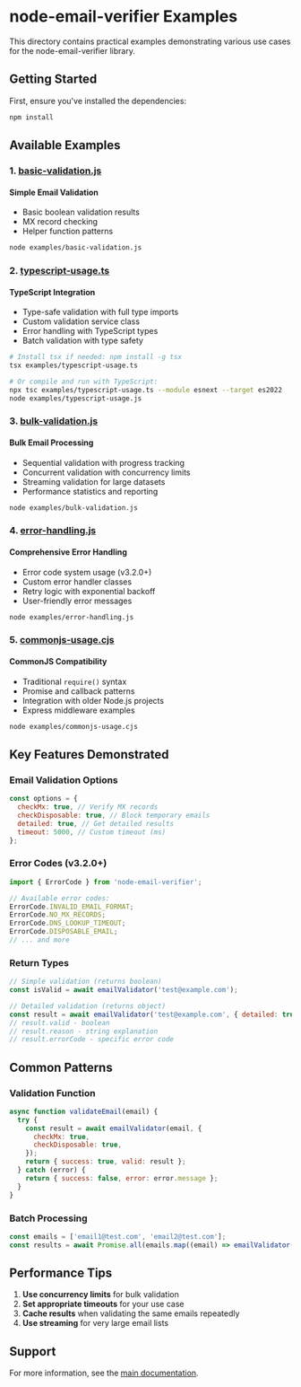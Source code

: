 # node-email-verifier Examples

This directory contains practical examples demonstrating various use cases for the
node-email-verifier library.

## Getting Started

First, ensure you've installed the dependencies:

```bash
npm install
```

## Available Examples

### 1. [basic-validation.js](./basic-validation.js)

#### Simple Email Validation

- Basic boolean validation results
- MX record checking
- Helper function patterns

```bash
node examples/basic-validation.js
```

### 2. [typescript-usage.ts](./typescript-usage.ts)

#### TypeScript Integration

- Type-safe validation with full type imports
- Custom validation service class
- Error handling with TypeScript types
- Batch validation with type safety

```bash
# Install tsx if needed: npm install -g tsx
tsx examples/typescript-usage.ts

# Or compile and run with TypeScript:
npx tsc examples/typescript-usage.ts --module esnext --target es2022
node examples/typescript-usage.js
```

### 3. [bulk-validation.js](./bulk-validation.js)

#### Bulk Email Processing

- Sequential validation with progress tracking
- Concurrent validation with concurrency limits
- Streaming validation for large datasets
- Performance statistics and reporting

```bash
node examples/bulk-validation.js
```

### 4. [error-handling.js](./error-handling.js)

#### Comprehensive Error Handling

- Error code system usage (v3.2.0+)
- Custom error handler classes
- Retry logic with exponential backoff
- User-friendly error messages

```bash
node examples/error-handling.js
```

### 5. [commonjs-usage.cjs](./commonjs-usage.cjs)

#### CommonJS Compatibility

- Traditional `require()` syntax
- Promise and callback patterns
- Integration with older Node.js projects
- Express middleware examples

```bash
node examples/commonjs-usage.cjs
```

## Key Features Demonstrated

### Email Validation Options

```javascript
const options = {
  checkMx: true, // Verify MX records
  checkDisposable: true, // Block temporary emails
  detailed: true, // Get detailed results
  timeout: 5000, // Custom timeout (ms)
};
```

### Error Codes (v3.2.0+)

```javascript
import { ErrorCode } from 'node-email-verifier';

// Available error codes:
ErrorCode.INVALID_EMAIL_FORMAT;
ErrorCode.NO_MX_RECORDS;
ErrorCode.DNS_LOOKUP_TIMEOUT;
ErrorCode.DISPOSABLE_EMAIL;
// ... and more
```

### Return Types

```javascript
// Simple validation (returns boolean)
const isValid = await emailValidator('test@example.com');

// Detailed validation (returns object)
const result = await emailValidator('test@example.com', { detailed: true });
// result.valid - boolean
// result.reason - string explanation
// result.errorCode - specific error code
```

## Common Patterns

### Validation Function

```javascript
async function validateEmail(email) {
  try {
    const result = await emailValidator(email, {
      checkMx: true,
      checkDisposable: true,
    });
    return { success: true, valid: result };
  } catch (error) {
    return { success: false, error: error.message };
  }
}
```

### Batch Processing

```javascript
const emails = ['email1@test.com', 'email2@test.com'];
const results = await Promise.all(emails.map((email) => emailValidator(email, { detailed: true })));
```

## Performance Tips

1. **Use concurrency limits** for bulk validation
2. **Set appropriate timeouts** for your use case
3. **Cache results** when validating the same emails repeatedly
4. **Use streaming** for very large email lists

## Support

For more information, see the [main documentation](../README.md).
